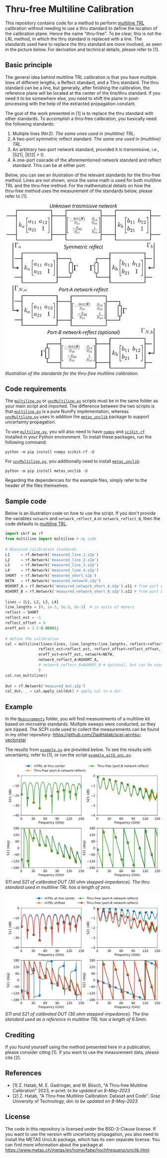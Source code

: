 # Thru-free Multiline Calibration

This repository contains code for a method to perform [multiline TRL](https://github.com/ZiadHatab/multiline-trl-calibration) calibration without needing to use a thru standard to define the location of the calibration plane. Hence the name "thru-free". To be clear, this is not the LRL method, in which the thru standard is replaced with a line. The standards used here to replace the thru standard are more involved, as seen in the picture below. For derivation and technical details, please refer to [1].

## Basic principle

The general idea behind multiline TRL calibration is that you have multiple lines of different lengths, a Reflect standard, and a Thru standard. The thru standard can be a line, but generally, after finishing the calibration, the reference plane will be located at the center of the line/thru standard. If you need it to be somewhere else, you need to shift the plane in post-processing with the help of the extracted propagation constant.

The goal of the work presented in [1] is to replace the thru standard with other standards. To accomplish a thru-free calibration, you basically need the following standards:

1. Multiple lines (N≥2). *The same ones used in (multiline) TRL.*
2. A two-port symmetric reflect standard. *The same one used in (multiline) TRL.*
3. An arbitrary two-port network standard, provided it is transmissive, i.e., |S21|, |S12| > 0.
4. A one-port cascade of the aforementioned network standard and reflect standard. This can be at either port.

Below, you can see an illustration of the relevant standards for the thru-free method. Lines are not shown, since the same math is used for both multiline TRL and the thru-free method. For the mathematical details on how the thru-free method uses the measurement of the standards below, please refer to [1].

![Illustration of the standards for the thru-free multiline calibration.](Images/thru_free_standards.png)
*Illustration of the standards for the thru-free multiline calibration.*

## Code requirements

The [`multiline.py`][multilinepy] or [`uncMultiline.py`][uncMultilinepy] scripts must be in the same folder as your main script and imported. The difference between the two scripts is that [`multiline.py`][multilinepy] is a pure NumPy implementation, whereas [`uncMultiline.py`][uncMultilinepy] uses in addition the [`metas_unclib`][metas] package to support uncertainty propagation.

To use [`multiline.py`][multilinepy], you will also need to have [`numpy`][numpy] and [`scikit-rf`][skrf] installed in your Python environment. To install these packages, run the following command:

```
python -m pip install numpy scikit-rf -U
```

For [`uncMultiline.py`][uncMultilinepy], you additionally need to install [`metas_unclib`][metas]:

```
python -m pip install metas_unclib -U
```

Regarding the dependencies for the example files, simply refer to the header of the files themselves.

## Sample code

Below is an illustration code on how to use the script. If you don't provide the variables `network` and `network_reflect_A` or `network_reflect_B`, then the code defaults to [multiline TRL](https://github.com/ZiadHatab/multiline-trl-calibration).

```python
import skrf as rf
from multiline import multiline # my code

# Measured calibration standards
L1     = rf.Network('measured_line_1.s2p')
L2     = rf.Network('measured_line_2.s2p')
L3     = rf.Network('measured_line_3.s2p')
L4     = rf.Network('measured_line_4.s2p')
SHORT  = rf.Network('measured_short.s2p')
NETW   = rf.Network('measured_network.s2p')
NSHORT_A = rf.Network('measured_network_short_A.s2p').s11 # from port A
NSHORT_B = rf.Network('measured_network_short_B.s2p').s22 # from port B

lines = [L1, L2, L3, L4]
line_lengths = [0, 1e-3, 3e-3, 5e-3]  # in units of meters
reflect = SHORT
reflect_est = -1
reflect_offset = 0
ereff_est = 2.5-0.00001j

# define the calibration
cal = multiline(lines=lines, line_lengths=line_lengths, reflect=reflect, 
               reflect_est=reflect_est, reflect_offset=reflect_offset, 
               ereff_est=ereff_est, network=NETW, 
               network_reflect_A=NSHORT_A,
               # network_reflect_B=NSHORT_B # optional, but can be used with or in place of network_reflect_A
               )
cal.run_multiline()

dut = rf.Network('measured_dut.s2p')
cal_dut, _ = cal.apply_cal(dut) # apply cal to a dut
```

## Example

In the [`Measurements`][Measurements] folder, you will find measurements of a multiline kit based on microstrip standards. Multiple sweeps were conducted, so they are zipped. The SCPI code used to collect the measurements can be found in my other repository: <https://github.com/ZiadHatab/scpi-anritsu-vectorstar>

The results from [`example.py`][examplepy] are provided below. To see the results with uncertainty, refer to [1], or run the script [`example_with_unc.py`][example_with_uncpy].

![S11 and S21 of calibrated DUT (30 ohm stepped-impedance). The thru standard used in multiline TRL has a length of zero.](Images/result_1.png)
*S11 and S21 of calibrated DUT (30 ohm stepped-impedance). The thru standard used in multiline TRL has a length of zero.*

![S11 and S21 of calibrated DUT (30 ohm stepped-impedance). The line standard used as a reference in multiline TRL has a length of 6.5mm.](Images/result_2.png)
*S11 and S21 of calibrated DUT (30 ohm stepped-impedance). The line standard used as a reference in multiline TRL has a length of 6.5mm.*

## Crediting

If you found yourself using the method presented here in a publication, please consider citing [1]. If you want to use the measurement data, please cite [2].

## References

- [1] Z. Hatab, M. E. Gadringer, and W. Bösch, "A Thru-free Multiline Calibration" 2023, e-print: _to be updated on 8-May-2023_
- [2] Z. Hatab, "A Thru-free Multiline Calibration: Dataset and Code". Graz University of Technology, doi: _to be updated on 8-May-2023_

## License

The code in this repository is licensed under the BSD-3-Clause license. If you want to use the version with uncertainty propagation, you also need to install the METAS UncLib package, which has its own separate license. You can find more information about the package at <https://www.metas.ch/metas/en/home/fabe/hochfrequenz/unclib.html>


[multilinepy]: https://github.com/ZiadHatab/thru-free-multiline-calibration/blob/main/multiline.py
[uncMultilinepy]: https://github.com/ZiadHatab/thru-free-multiline-calibration/blob/main/uncMultiline.py
[examplepy]: https://github.com/ZiadHatab/thru-free-multiline-calibration/blob/main/example.py
[example_with_uncpy]: https://github.com/ZiadHatab/thru-free-multiline-calibration/blob/main/example_with_unc.py
[Measurements]: https://github.com/ZiadHatab/thru-free-multiline-calibration/blob/main/Measurements/

[numpy]: https://github.com/numpy/numpy
[skrf]: https://github.com/scikit-rf/scikit-rf
[matplot]: https://github.com/matplotlib/matplotlib
[metas]: https://github.com/wollmich/metas-unclib-python-wrapper